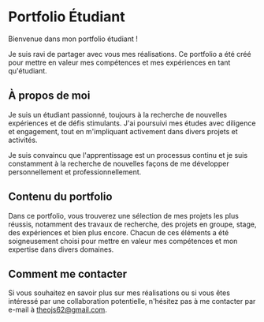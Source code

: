 # Portfolio Étudiant

Bienvenue dans mon portfolio étudiant !

Je suis ravi de partager avec vous mes réalisations. Ce portfolio a été créé pour mettre en valeur mes compétences et mes expériences en tant qu'étudiant.

## À propos de moi

Je suis un étudiant passionné, toujours à la recherche de nouvelles expériences et de défis stimulants. J'ai poursuivi mes études avec diligence et engagement, tout en m'impliquant activement dans divers projets et activités.

Je suis convaincu que l'apprentissage est un processus continu et je suis constamment à la recherche de nouvelles façons de me développer personnellement et professionnellement.

## Contenu du portfolio

Dans ce portfolio, vous trouverez une sélection de mes projets les plus réussis, notamment des travaux de recherche, des projets en groupe, stage, des expériences et bien plus encore. Chacun de ces éléments a été soigneusement choisi pour mettre en valeur mes compétences et mon expertise dans divers domaines.

## Comment me contacter

Si vous souhaitez en savoir plus sur mes réalisations ou si vous êtes intéressé par une collaboration potentielle, n'hésitez pas à me contacter par e-mail à [theojs62@gmail.com](mailto:theojs62@gmail.com).
